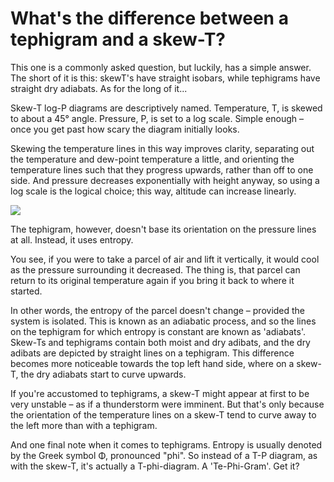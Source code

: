 # What's the difference between a tephigram and a skew-T?

This one is a commonly asked question, but luckily, has a simple answer. The short of it is this: skewT's have straight isobars, while tephigrams have straight dry adiabats. As for the long of it...


Skew-T log-P diagrams are descriptively named. Temperature, T, is skewed to about a 45° angle. Pressure, P, is set to a log scale. Simple enough – once you get past how scary the diagram initially looks.

Skewing the temperature lines in this way improves clarity, separating out the temperature and dew-point temperature a little, and orienting the temperature lines such that they progress upwards, rather than off to one side. And pressure decreases exponentially with height anyway, so using a log scale is the logical choice; this way, altitude can increase linearly.

<img src='/static/skewtapp/images/tephigram_vs_skewt.jpg'></img> 

The tephigram, however, doesn't base its orientation on the pressure lines at all. Instead, it uses entropy.

You see, if you were to take a parcel of air and lift it vertically, it would cool as the pressure surrounding it decreased. The thing is, that parcel can return to its original temperature again if you bring it back to where it started.

In other words, the entropy of the parcel doesn't change – provided the system is isolated. This is known as an adiabatic process, and so the lines on the tephigram for which entropy is constant are known as 'adiabats'. Skew-Ts and tephigrams contain both moist and dry adibats, and the dry adibats are depicted by straight lines on a tephigram. This difference becomes more noticeable towards the top left hand side, where on a skew-T, the dry adiabats start to curve upwards.

If you're accustomed to tephigrams, a skew-T might appear at first to be very unstable – as if a thunderstorm were imminent. But that's only because the orientation of the temperature lines on a skew-T tend to curve away to the left more than with a tephigram.

And one final note when it comes to tephigrams. Entropy is usually denoted by the Greek symbol Φ, pronounced "phi". So instead of a T-P diagram, as with the skew-T, it's actually a T-phi-diagram. A 'Te-Phi-Gram'. Get it?